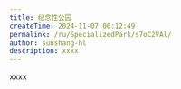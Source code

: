 ```yaml
---
title: 纪念性公园
createTime: 2024-11-07 00:12:49
permalink: /ru/SpecializedPark/s7oC2VAl/
author: sunshang-hl
description: xxxx
---
```


xxxx